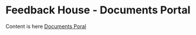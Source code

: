 # Feedback House - Documents Portal

Content is here [Documents Poral](https://documents.feedback.house)
